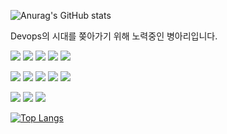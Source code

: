 
![Anurag's GitHub stats](https://github-readme-stats.vercel.app/api?username=Aldebalan&show_icons=true&theme=vue)

Devops의 시대를 쫒아가기 위해 노력중인 병아리입니다.

<img src="https://img.shields.io/badge/Linux-FCC624?style=for-the-badge&logo=Linux&logoColor=white"> <img src="https://img.shields.io/badge/Kali Linux-557C94?style=for-the-badge&logo=KaliLinux&logoColor=white"> <img src="https://img.shields.io/badge/Centos-262577?style=for-the-badge&logo=Centos&logoColor=white"> <img src="https://img.shields.io/badge/Ubuntu-E95420?style=for-the-badge&logo=Ubuntu&logoColor=white"> <img src="https://img.shields.io/badge/Docker-2496ED?style=for-the-badge&logo=Docker&logoColor=white">

<img src="https://img.shields.io/badge/Python-3776AB?style=for-the-badge&logo=Python&logoColor=white"> <img src="https://img.shields.io/badge/Java-007396?style=for-the-badge&logo=Java&logoColor=white"> <img src="https://img.shields.io/badge/JavaScript-F7DF1E?style=for-the-badge&logo=JavaScript&logoColor=white"> <img src="https://img.shields.io/badge/HTML5-E34F26?style=for-the-badge&logo=HTML5&logoColor=white"> <img src="https://img.shields.io/badge/CSS3-1572B6?style=for-the-badge&logo=CSS3&logoColor=white">

<img src="https://img.shields.io/badge/C-A8B9CC?style=for-the-badge&logo=C&logoColor=white"> <img src="https://img.shields.io/badge/Unreal Engine-0E1128?style=for-the-badge&logo=Unreal Engine&logoColor=white">
<img src="https://img.shields.io/badge/Unity-FFFFFF?style=for-the-badge&logo=Unity&logoColor=white">

<!--
<img src="https://img.shields.io/badge/Amazom AWS-232F3E?style=for-the-badge&logo=Amazon AWS&logoColor=black"> 아마존 웹서버 AWS
<img src="https://img.shields.io/badge/Android Studio-3DDC84?style=for-the-badge&logo=Android Studio&logoColor=black"> 안드로이드 스튜디오
<img src="https://img.shields.io/badge/Battle.net-148EFF?style=for-the-badge&logo=Battle.net&logoColor=black"> 배틀넷
<img src="https://img.shields.io/badge/Blender-F5792A?style=for-the-badge&logo=Blender&logoColor=black"> 블렌더
-->

<!--
[![Hits](https://hits.seeyoufarm.com/api/count/incr/badge.svg?url=https%3A%2F%2Fgithub.com%2FAldebalan%2Fjava-study&count_bg=%2379C83D&title_bg=%23555555&icon=strava.svg&icon_color=%23E7E7E7&title=visiter&edge_flat=false)](https://hits.seeyoufarm.com)
위 코드는 방문자수 보여주는 코드
-->


[![Top Langs](https://github-readme-stats.vercel.app/api/top-langs/?username=Aldebalan&layout=compact)](https://github.com/anuraghazra/github-readme-stats)
